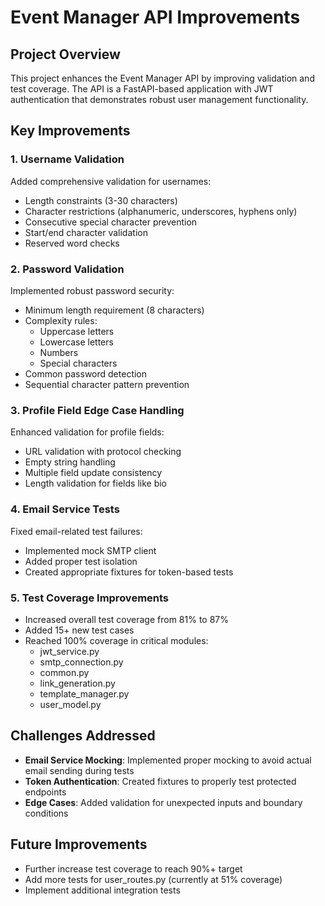 # Event Manager API Improvements

## Project Overview
This project enhances the Event Manager API by improving validation and test coverage. The API is a FastAPI-based application with JWT authentication that demonstrates robust user management functionality.

## Key Improvements

### 1. Username Validation
Added comprehensive validation for usernames:
- Length constraints (3-30 characters)
- Character restrictions (alphanumeric, underscores, hyphens only)
- Consecutive special character prevention
- Start/end character validation
- Reserved word checks

### 2. Password Validation
Implemented robust password security:
- Minimum length requirement (8 characters)
- Complexity rules:
  - Uppercase letters
  - Lowercase letters
  - Numbers
  - Special characters
- Common password detection
- Sequential character pattern prevention

### 3. Profile Field Edge Case Handling
Enhanced validation for profile fields:
- URL validation with protocol checking
- Empty string handling
- Multiple field update consistency
- Length validation for fields like bio

### 4. Email Service Tests
Fixed email-related test failures:
- Implemented mock SMTP client
- Added proper test isolation
- Created appropriate fixtures for token-based tests

### 5. Test Coverage Improvements
- Increased overall test coverage from 81% to 87%
- Added 15+ new test cases
- Reached 100% coverage in critical modules:
  - jwt_service.py
  - smtp_connection.py
  - common.py
  - link_generation.py
  - template_manager.py
  - user_model.py

## Challenges Addressed
- **Email Service Mocking**: Implemented proper mocking to avoid actual email sending during tests
- **Token Authentication**: Created fixtures to properly test protected endpoints
- **Edge Cases**: Added validation for unexpected inputs and boundary conditions

## Future Improvements
- Further increase test coverage to reach 90%+ target
- Add more tests for user_routes.py (currently at 51% coverage)
- Implement additional integration tests
